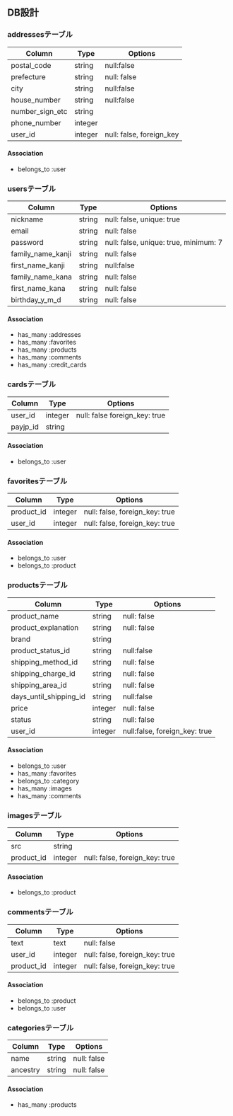 ## DB設計
### addressesテーブル
|Column|Type|Options|
|------|----|-------|
|postal_code|string|null:false|
|prefecture|string|null: false|
|city|string|null:false|
|house_number|string|null:false|
|number_sign_etc|string||
|phone_number|integer||
|user_id|integer|null: false, foreign_key|
#### Association
- belongs_to :user

### usersテーブル
|Column|Type|Options|
|------|----|-------|
|nickname|string|null: false, unique: true|
|email|string|null: false|
|password|string|null: false, unique: true, minimum: 7|
|family_name_kanji|string|null: false|
|first_name_kanji|string|null:false|
|family_name_kana|string|null: false|
|first_name_kana|string|null: false|
|birthday_y_m_d|string|null: false|
#### Association
- has_many :addresses
- has_many :favorites
- has_many :products
- has_many :comments
- has_many :credit_cards

### cardsテーブル
|Column|Type|Options|
|------|----|-------|
|user_id|integer|null: false foreign_key: true|
|payjp_id|string||
#### Association
- belongs_to :user

### favoritesテーブル
|Column|Type|Options|
|------|----|-------|
|product_id|integer|null: false, foreign_key: true|
|user_id|integer|null: false, foreign_key: true|
#### Association
- belongs_to :user
- belongs_to :product

### productsテーブル
|Column|Type|Options|
|------|----|-------|
|product_name|string|null: false|
|product_explanation|string|null: false|
|brand|string||
|product_status_id|string|null:false|
|shipping_method_id|string|null: false|
|shipping_charge_id|string|null: false|
|shipping_area_id|string|null: false|
|days_until_shipping_id|string|null:false|
|price|integer|null: false|
|status|string|null: false|
|user_id|integer|null:false, foreign_key: true|
#### Association
- belongs_to :user
- has_many :favorites
- belongs_to :category
- has_many :images
- has_many :comments

### imagesテーブル
|Column|Type|Options|
|------|----|-------|
|src|string||
|product_id|integer|null: false, foreign_key: true|
#### Association
- belongs_to :product

### commentsテーブル
|Column|Type|Options|
|------|----|-------|
|text|text|null: false|
|user_id|integer|null: false, foreign_key: true|
|product_id|integer|null: false, foreign_key: true|
#### Association
- belongs_to :product
- belongs_to :user

### categoriesテーブル
|Column|Type|Options|
|------|----|-------|
|name|string|null: false|
|ancestry|string|null: false|
#### Association
- has_many :products
